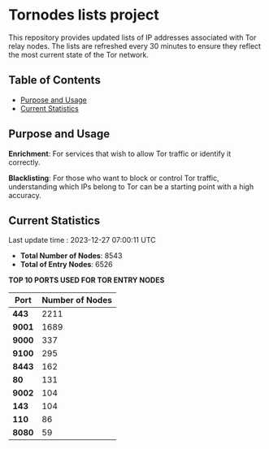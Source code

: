 # Tornodes lists project

This repository provides updated lists of IP addresses associated with Tor relay nodes. The lists are refreshed every 30 minutes to ensure they reflect the most current state of the Tor network.

## Table of Contents

- [Purpose and Usage](#purpose-and-usage)
- [Current Statistics](#current-statistics)


## Purpose and Usage

**Enrichment**: For services that wish to allow Tor traffic or identify it correctly.

**Blacklisting**: For those who want to block or control Tor traffic, understanding which IPs belong to Tor can be a starting point with a high accuracy.

## Current Statistics

Last update time : 2023-12-27 07:00:11 UTC

- **Total Number of Nodes**: 8543
- **Total of Entry Nodes**: 6526

**TOP 10 PORTS USED FOR TOR ENTRY NODES**

| **Port** | **Number of Nodes** |
|------|-----------------|
| **443**   | 2211  |
| **9001**   | 1689  |
| **9000**   | 337  |
| **9100**   | 295  |
| **8443**   | 162  |
| **80**   | 131  |
| **9002**   | 104  |
| **143**   | 104  |
| **110**   | 86  |
| **8080**   | 59  |

